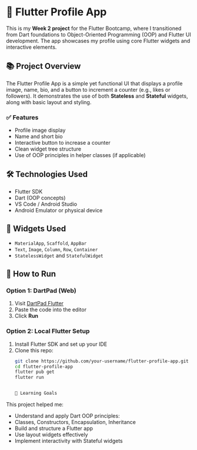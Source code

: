 # 👤 Flutter Profile App

This is my **Week 2 project** for the Flutter Bootcamp, where I transitioned from Dart foundations to Object-Oriented Programming (OOP) and Flutter UI development. The app showcases my profile using core Flutter widgets and interactive elements.

## 📚 Project Overview

The Flutter Profile App is a simple yet functional UI that displays a profile image, name, bio, and a button to increment a counter (e.g., likes or followers). It demonstrates the use of both **Stateless** and **Stateful** widgets, along with basic layout and styling.

### ✅ Features

- Profile image display
- Name and short bio
- Interactive button to increase a counter
- Clean widget tree structure
- Use of OOP principles in helper classes (if applicable)

## 🛠️ Technologies Used

- Flutter SDK
- Dart (OOP concepts)
- VS Code / Android Studio
- Android Emulator or physical device

## 🧱 Widgets Used

- `MaterialApp`, `Scaffold`, `AppBar`
- `Text`, `Image`, `Column`, `Row`, `Container`
- `StatelessWidget` and `StatefulWidget`

## 🚀 How to Run

### Option 1: DartPad (Web)

1. Visit [DartPad Flutter](https://dartpad.dev/flutter)
2. Paste the code into the editor
3. Click **Run**

### Option 2: Local Flutter Setup

1. Install Flutter SDK and set up your IDE
2. Clone this repo:
   ```bash
   git clone https://github.com/your-username/flutter-profile-app.git
   cd flutter-profile-app
   flutter pub get
   flutter run


   🎯 Learning Goals
This project helped me:
- Understand and apply Dart OOP principles:
- Classes, Constructors, Encapsulation, Inheritance
- Build and structure a Flutter app
- Use layout widgets effectively
- Implement interactivity with Stateful widgets

